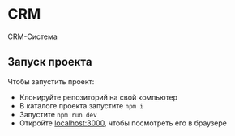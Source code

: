 # CRM

CRM-Система <!-- описание репозитория -->

<!--Блок информации о репозитории в бейджах-->

<!--Запуск проекта-->

## Запуск проекта

Чтобы запустить проект:

-   Клонируйте репозиторий на свой компьютер
-   В каталоге проекта запустите `npm i`
-   Запустите `npm run dev`
-   Откройте [localhost:3000](http://localhost:3000/), чтобы посмотреть его в браузере

